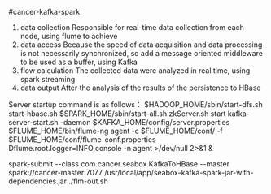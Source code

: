 #cancer-kafka-spark
1) data collection
Responsible for real-time data collection from each node, using flume to achieve
2) data access
Because the speed of data acquisition and data processing is not necessarily synchronized, so add a message oriented middleware to be used as a buffer, using Kafka
3) flow calculation
The collected data were analyzed in real time, using spark streaming
4) data output
After the analysis of the results of the persistence to HBase

Server startup command is as follows：
$HADOOP_HOME/sbin/start-dfs.sh
start-hbase.sh
$SPARK_HOME/sbin/start-all.sh
zkServer.sh start
kafka-server-start.sh -daemon $KAFKA_HOME/config/server.properties
$FLUME_HOME/bin/flume-ng agent -c $FLUME_HOME/conf/ -f $FLUME_HOME/conf/flume-conf.properties -Dflume.root.logger=INFO,console -n agent >/dev/null 2>&1 &

spark-submit --class com.cancer.seabox.KafkaToHBase --master spark://cancer-master:7077 /usr/local/app/seabox-kafka-spark-jar-with-dependencies.jar
./flm-out.sh
